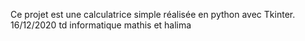 Ce projet est une calculatrice simple réalisée en python avec Tkinter. 
16/12/2020 td informatique mathis et halima
